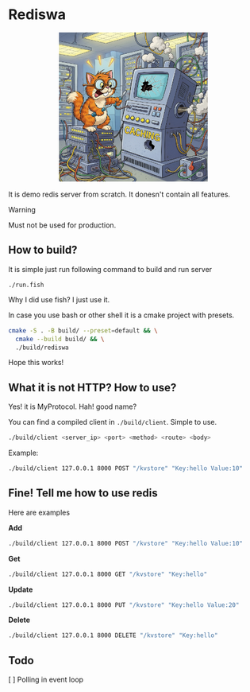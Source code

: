 # Rediswa

<p align="center">
<img src="meme.png" alt="meme" width="300" />
</p>

It is demo redis server from scratch. It donesn't contain all features.

> [!warning]
> Must not be used for production.

## How to build?

It is simple just run following command to build and run server

```fish
./run.fish
```

Why I did use fish? I just use it.

In case you use bash or other shell it is a cmake project with presets.

```bash
cmake -S . -B build/ --preset=default && \
  cmake --build build/ && \
  ./build/rediswa
```

Hope this works!

## What it is not HTTP? How to use?

Yes! it is MyProtocol. Hah! good name?

You can find a compiled client in `./build/client`. Simple to use.

```bash
./build/client <server_ip> <port> <method> <route> <body>
```

Example:

```bash
./build/client 127.0.0.1 8000 POST "/kvstore" "Key:hello Value:10"
```

## Fine! Tell me how to use redis

Here are examples

**Add**

```bash
./build/client 127.0.0.1 8000 POST "/kvstore" "Key:hello Value:10"
```

**Get**

```bash
./build/client 127.0.0.1 8000 GET "/kvstore" "Key:hello"
```

**Update**

```bash
./build/client 127.0.0.1 8000 PUT "/kvstore" "Key:hello Value:20"
```

**Delete**

```bash
./build/client 127.0.0.1 8000 DELETE "/kvstore" "Key:hello"
```

## Todo

[ ] Polling in event loop
